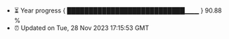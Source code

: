 - ⏳ Year progress { ███████████████████████████▁▁▁ } 90.88 %
- ⏰ Updated on Tue, 28 Nov 2023 17:15:53 GMT

